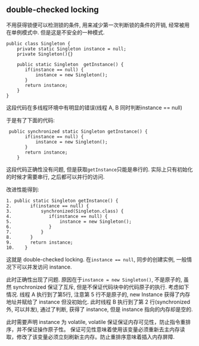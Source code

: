 ## double-checked locking
不用获得锁便可以检测锁的条件, 用来减少第一次判断锁的条件的开销, 经常被用在单例模式中. 但是这是不安全的一种模式.

```
public class Singleton {
    private static Singleton instance = null;
    private Singleton(){}
   
    public static Singleton  getInstance() {
       if(instance == null) {
           instance = new Singleton();
       }
       return instance;
    }
}
```
这段代码在多线程环境中有明显的错误(线程 A, B 同时判断instance == null)

于是有了下面的代码:
```
 public synchronized static Singleton getInstance() {
       if(instance == null) {
           instance = new Singleton();
       }
       return instance;
    }
```
这段代码正确性没有问题, 但是获取`getInstance`只能是串行的. 实际上只有初始化的时候才需要串行, 之后都可以并行的访问.

改进性能得到:
```
1. public static Singleton getInstance() {
2.       if(instance == null) {
3.           synchronized(Singleton.class) {
4.              if(instance == null) {
5.                  instance = new Singleton();
6.              }
7.           }
8.       }
9.       return instance;
10.    }
```
这就是 double-checked locking. 在`instance == null`, 同步的创建实例, 一般情况下可以并发访问 instance.

此时正确性出现了问题. 原因在于`instance = new Singleton()`, 不是原子的, 虽然 synchronized 保证了互斥, 但是不保证代码块中的代码原子的执行. 考虑如下情况. 线程 A 执行到了第5行, 注意第 5 行不是原子的, new Instance 获得了内存地址并赋给了 instance 但没初始化. 此时线程 B 执行到了第 2 行(synchronized 外, 可以并发), 通过了判断, 获得了 instance, 但是 instance 指向的内存却是空的.

此时需要声明 instance 为 volatile, volatile 保证保证内存可见性，防止指令重排序，并不保证操作原子性。 保证可见性意味着使用该变量必须重新去主内存读取，修改了该变量必须立刻刷新主内存。防止重排序意味着插入内存屏障.

